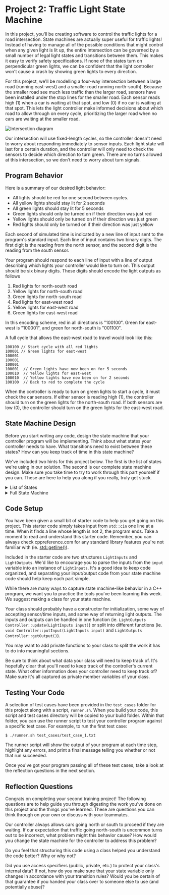 # Project 2: Traffic Light State Machine

In this project, you'll be creating software to control the traffic lights for a road intersection. State machines are
actually super useful for traffic lights! Instead of having to manage all of the possible conditions that might control
when any given light is lit up, the entire intersection can be governed by a small number of legal light states and
transitions between them. This makes it easy to verify safety specifications. If none of the states turn on
perpendicular green lights, we can be confident that the light controller won't cause a crash by showing green lights
to every direction.

For this project, we'll be modelling a four-way intersection between a large road (running east-west) and a smaller road
running north-south). Because the smaller road see much less traffic than the larger road, sensors have been installed
under the stop lines for the smaller road. Each sensor reads high (1) when a car is waiting at that spot, and low (0)
if no car is waiting at that spot. This lets the light controller make informed decisions about which road to
allow through on every cycle, prioritizing the larger road when no cars are waiting at the smaller road.

![Intersection diagram](intersection_diagram.png)

Our intersection will use fixed-length cycles, so the controller doesn't need to worry about responding immediately to
sensor inputs. Each light state will last for a certain duration, and the controller will only need to check the sensors
to decide which direction to turn green. There are no turns allowed at this intersection, so we don't need to worry
about turn signals.

## Program Behavior

Here is a summary of our desired light behavior:

* All lights should be red for one second between cycles.
* All yellow lights should stay lit for 2 seconds
* All green lights should stay lit for 5 seconds
* Green lights should only be turned on if their direction was just red
* Yellow lights should only be turned on if their direction was just green
* Red lights should only be turned on if their direction was just yellow

Each second of simulated time is indicated by a new line of input sent to the program's standard input. Each line of
input contains two binary digits. The first digit is the reading from the north sensor, and the second digit is the
reading from the south sensor.

Your program should respond to each line of input with a line of output describing which lights your controller would
like to turn on. This output should be six binary digits. These digits should encode the light outputs as follows

1. Red lights for north-south road
2. Yellow lights for north-south road
3. Green lights for north-south road
4. Red lights for east-west road
5. Yellow lights for east-west road
6. Green lights for east-west road

In this encoding scheme, red in all directions is "100100". Green for east-west is "100001", and green for north-south
is "001100".

A full cycle that allows the east-west road to travel would look like this:

```
100100 // Start cycle with all red lights
100001 // Green lights for east-west
100001
100001
100001
100001  // Green lights have now been on for 5 seconds
100010  // Yellow lights for east-west
100010  // Yellow lights have now been on for 2 seconds
100100  // Back to red to complete the cycle
```

When the controller is ready to turn on green lights to start a cycle, it must check the car sensors. If either sensor
is reading high (1), the controller should turn on the green lights for the north-south road. If both sensors are low
(0), the controller should turn on the green lights for the east-west road.

## State Machine Design

Before you start writing any code, design the state machine that your controller program will be implementing. Think
about what states your controller needs to have. What transitions need to exist between these states? How can you keep
track of time in this state machine?

We've included two hints for this project below. The first is the list of states we're using in our solution. The
second is our complete state machine design. Make sure you take time to try to work through this part
yourself if you can. These are here to help you along if you really, truly get stuck.

<details>
<summary>List of States</summary>

- All Red (Both directions have red lights)
- Green E/W (E/W road has green lights, N/S has red lights)
- Yellow E/W (E/W road has yellow lights, N/S has red lights)
- Green N/S (N/S road has green lights, E/W has red lights)
- Yellow N/S (N/S road has yellow lights, E/W has red lights)

</details>

<details>
<summary>Full State Machine</summary>

![Example state machine](state_machine.png)

</details>

## Code Setup

You have been given a small bit of starter code to help you get going on this project. This starter code simply takes
input from `std::cin` one line at a time. When it finds a line whose length is not 2, the program ends. Take a moment
to read and understand this starter code. Remember, you can always check cppreference.com for any standard library
features you're not familiar with (ie. [std::getline()](https://en.cppreference.com/w/cpp/string/basic_string/getline)).

Included in the starter code are two structures `LightInputs` and `LightOutputs`. We'd like to encourage you to parse
the inputs from the `input` variable into an instance of `LightInputs`. It's a good idea to keep code organized, and
separating your input/output code from your state machine code should help keep each part simple.

While there are many ways to capture state machine-like behavior in a C++ program, we want you to practice the tools
you've been learning this week. We suggest making a class for your state machine.

Your class should probably have a constructor for initialization, some way of accepting sensor/time inputs, and some way
of returning light outputs. The inputs and outputs can be handled in one function
(ie. `LightOutputs Controller::update(LightInputs input)`) or split into different functions (ie.
`void Controller::putInput(LightInputs input)` and `LightOutputs Controller::getOutput()`).

You may want to add private functions to your class to split the work it has to do into meaningful sections.

Be sure to think about what data your class will need to keep track of. It's hopefully clear that you'll need to keep
track of the controller's current state. What other information does your controller need to keep track of? Make sure
it's all captured as private member variables of your class.

## Testing Your Code

A selection of test cases have been provided in the `test_cases` folder for this project along with a script,
`runner.sh`. When you build your code, this script and test cases directory will be copied to your build folder. Within
that folder, you can use the runner script to test your controller program against a specific test case. For example, to
run the first test case:

```shell script
$ ./runner.sh test_cases/test_case_1.txt
```

The runner script will show the output of your program at each time step, highlight any errors, and print a final
message telling you whether or not that run succeeded.

Once you've got your program passing all of these test cases, take a look at the reflection questions in the next
section.

## Reflection Questions

Congrats on completing your second training project! The following questions are to help guide you through digesting
the work you've done on this project and the things you've learned. These are questions you can think through on your
own or discuss with your teammates.

Our controller always allows cars going north or south to proceed if they are waiting. If our expectation that traffic
going north-south is uncommon turns out to be incorrect, what problem might this behavior cause? How would you change
the state machine for the controller to address this problem?

Do you feel that structuring this code using a class helped you understand the code better? Why or why not?

Did you use access specifiers (public, private, etc.) to protect your class's internal data? If not, how do you make
sure that your state variable only changes in accordance with your transition rules? Would you be certain of that
guarantee if you handed your class over to someone else to use (and potentially abuse)?
